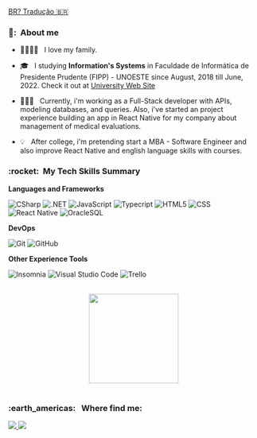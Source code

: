 <a href="https://github-com.translate.goog/MoraesGil?_x_tr_sl=en&_x_tr_tl=pt&_x_tr_hl=pt-BR&_x_tr_pto=wapp">BR? Tradução 🇧🇷</a>

<h3> 👦: &nbsp;About me</h3>

-   👨‍👩‍👦‍👦 &nbsp; I love my family.
-   🎓 &nbsp; I studying <b>Information's Systems</b> in Faculdade de Informática de Presidente Prudente (FIPP) - UNOESTE since August, 2018 till June, 2022. Check it out at <a href="https://www.unoeste.br/graduacao/faculdade-de-sistemas-informacao">University Web Site</a>
-   👨🏻‍💻 &nbsp; Currently, i'm working as a Full-Stack developer with APIs, modeling databases, and queries. Also, i've started an project experience building an app in React Native for my company about management of medical evaluations.

-   💡 &nbsp; After college, i'm pretending start a MBA - Software Engineer and also improve React Native and english language skills with courses.



<h3> :rocket: &nbsp;My Tech Skills Summary</h3>

**Languages and Frameworks**

![CSharp](https://img.shields.io/badge/-CSharp-333333?style=flat&logo=CSharp)
![.NET](https://img.shields.io/badge/-.NET-333333?style=flat&logo=dotnet)
![JavaScript](https://img.shields.io/badge/-JavaScript-333333?style=flat&logo=javascript)
![Typecript](https://img.shields.io/badge/-Typescript-333333?style=flat&logo=typescript)
![HTML5](https://img.shields.io/badge/-HTML5-333333?style=flat&logo=HTML5)
![CSS](https://img.shields.io/badge/-CSS-333333?style=flat&logo=CSS3&logoColor=1572B6)
![React Native](https://img.shields.io/badge/-React%20Native-333333?style=flat&logo=react)
![OracleSQL](https://img.shields.io/badge/-Oracle-333333?style=flat&logo=Oracle)
 
**DevOps**

![Git](https://img.shields.io/badge/-Git-333333?style=flat&logo=git)
![GitHub](https://img.shields.io/badge/-GitHub-333333?style=flat&logo=github)

**Other Experience Tools**

![Insomnia](https://img.shields.io/badge/-Insomnia-333333?style=flat&logo=insomnia)
![Visual Studio Code](https://img.shields.io/badge/-Visual%20Studio%20Code-333333?style=flat&logo=visual-studio-code&logoColor=007ACC)
![Trello](https://img.shields.io/badge/-Trello-333333?style=flat&logo=trello&logoColor=007ACC)

<br/>
 <div align="center"> 
  <img height="180em" src="https://github-readme-stats.vercel.app/api?username=pedrobelato&show_icons=true&theme=algolia&include_all_commits=true&count_private=true"/> 
</div> 
<br/>

<h3> :earth_americas: &nbsp; Where find me: </h3>

<div> 
  <a href="https://www.linkedin.com/in/pedro-belato-476513229/" target="_blank">
   <img src="https://img.shields.io/badge/-LinkedIn-%230077B5?style=for-the-badge&logo=linkedin&logoColor=white">
  </a> 
  <a href="https://www.gmail.com/" target="_blank">
   <img src="https://img.shields.io/badge/Gmail-FF0000?style=for-the-badge&logo=gmail&logoColor=white">
  </a>
</div>
